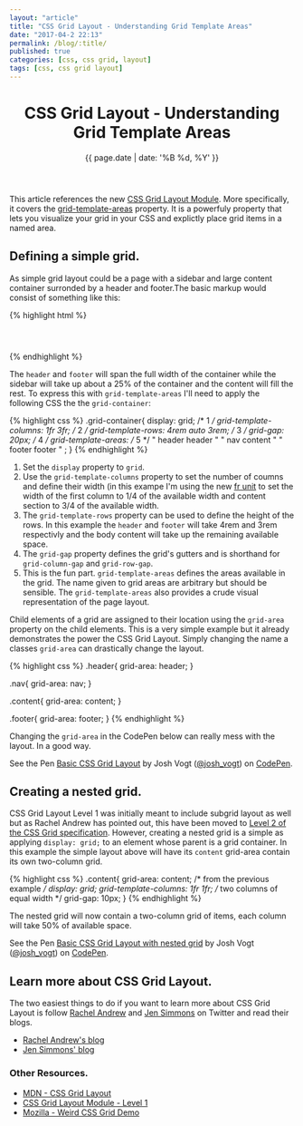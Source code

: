 ```yaml
---
layout: "article"
title: "CSS Grid Layout - Understanding Grid Template Areas"
date: "2017-04-2 22:13"
permalink: /blog/:title/
published: true
categories: [css, css grid, layout]
tags: [css, css grid layout]
---
```


<header>
<h1>CSS Grid Layout - Understanding Grid Template Areas</h1>
{{ page.date | date: '%B %d, %Y' }}
</header>

This article references the new [CSS Grid Layout Module](https://drafts.csswg.org/css-grid/). More specifically, it covers the [grid-template-areas](https://drafts.csswg.org/css-grid/#grid-template-areas-property) property. It is a powerfuly property that lets you visualize your grid in your CSS and explictly place grid items in a named area.

## Defining a simple grid.

As simple grid layout could be a page with a sidebar and large content container surronded by a header and footer.The basic markup would consist of something like this:

{% highlight html %}
<main class="grid-container">
  <header class="header"></header>
    <nav class="nav"></nav>
    <section class="content"></section>
  <footer class="footer"></footer>
</main>
{% endhighlight %}

The `header` and `footer` will span the full width of the container while the sidebar will take up about a 25% of the container and the content will fill the rest. To express this with `grid-template-areas` I'll need to apply the following CSS the the `grid-container`:

{% highlight css %}
.grid-container{
  display: grid;                      /* 1 */
  grid-template-columns: 1fr 3fr;     /* 2 */
  grid-template-rows: 4rem auto 3rem; /* 3 */
  grid-gap: 20px;                     /* 4 */
  grid-template-areas:                /* 5 */
    " header header "
    " nav content "
    " footer footer "
  ;
}
{% endhighlight %}

1. Set the `display` property to `grid`.
2. Use the `grid-template-columns` property to set the number of coumns and define their width (in this exampe I'm using the new [fr unit](https://www.w3.org/TR/2011/WD-css3-values-20110906/#fr-unit) to set the width of the first column to 1/4 of the available width and content section to 3/4 of the available width.
3. The `grid-template-rows` property can be used to define the height of the rows. In this example the `header` and `footer` will take 4rem and 3rem respectivly and the body content will take up the remaining available space.
4. The `grid-gap` property defines the grid's gutters and is shorthand for `grid-column-gap` and `grid-row-gap`.
5. This is the fun part. `grid-template-areas` defines the areas available in the grid. The name given to grid areas are arbitrary but should be sensible. The `grid-template-areas` also provides a crude visual representation of the page layout.

Child elements of a grid are assigned to their location using the `grid-area` property on the child elements. This is a very simple example but it already demonstrates the power the CSS Grid Layout. Simply changing the name a classes `grid-area` can drastically change the layout.

{% highlight css %}
.header{
 grid-area: header;
}

.nav{
  grid-area: nav;
}

.content{
  grid-area: content;
}

.footer{
  grid-area: footer;
}
{% endhighlight %}

Changing the `grid-area` in the CodePen below can really mess with the layout. In a good way.

<p data-height="420" data-theme-id="0" data-slug-hash="NpozaQ" data-default-tab="result" data-user="josh_vogt" data-embed-version="2" data-pen-title="Basic CSS Grid Layout" data-editable="true" class="codepen">See the Pen <a href="http://codepen.io/josh_vogt/pen/NpozaQ/">Basic CSS Grid Layout</a> by Josh Vogt (<a href="http://codepen.io/josh_vogt">@josh_vogt</a>) on <a href="http://codepen.io">CodePen</a>.</p>
<script async src="https://production-assets.codepen.io/assets/embed/ei.js"></script>

## Creating a nested grid.

CSS Grid Layout Level 1 was initially meant to include subgrid layout as well but as Rachel Andrew has pointed out, this have been moved to [Level 2 of the CSS Grid specification](https://rachelandrew.co.uk/archives/2017/03/16/subgrid-moved-to-level-2-of-the-css-grid-specification/). However, creating a nested grid is a simple as applying `display: grid;` to an element whose parent is a grid container. In this example the simple layout above will have its `content` grid-area contain its own two-column grid.

{% highlight css %}
.content{
  grid-area: content; /* from the previous example */
  display: grid;
  grid-template-columns: 1fr 1fr; /* two columns of equal width */
  grid-gap: 10px;
}
{% endhighlight %}

The nested grid will now contain a two-column grid of items, each column will take 50% of available space.

<p data-height="420" data-theme-id="0" data-slug-hash="RpveZB" data-default-tab="result" data-user="josh_vogt" data-embed-version="2" data-pen-title="Basic CSS Grid Layout with nested grid" class="codepen">See the Pen <a href="http://codepen.io/josh_vogt/pen/RpveZB/">Basic CSS Grid Layout with nested grid</a> by Josh Vogt (<a href="http://codepen.io/josh_vogt">@josh_vogt</a>) on <a href="http://codepen.io">CodePen</a>.</p>
<script async src="https://production-assets.codepen.io/assets/embed/ei.js"></script>

## Learn more about CSS Grid Layout.

The two easiest things to do if you want to learn more about CSS Grid Layout is follow [Rachel Andrew](https://twitter.com/rachelandrew) and [Jen Simmons](https://twitter.com/jensimmons) on Twitter and read their blogs.

- [Rachel Andrew's blog](https://rachelandrew.co.uk/archives/)
- [Jen Simmons' blog](http://jensimmons.com/writing)

### Other Resources.

- [MDN - CSS Grid Layout](https://developer.mozilla.org/en-US/docs/Web/CSS/CSS_Grid_Layout)
- [CSS Grid Layout Module - Level 1](https://www.w3.org/TR/css3-grid-layout/)
- [Mozilla - Weird CSS Grid Demo](https://www.mozilla.org/en-US/developer/css-grid/)
